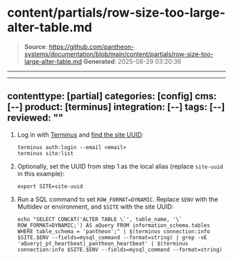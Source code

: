 # content/partials/row-size-too-large-alter-table.md

> **Source**: https://github.com/pantheon-systems/documentation/blob/main/content/partials/row-size-too-large-alter-table.md
> **Generated**: 2025-08-29 03:20:36

---

---
contenttype: [partial]
categories: [config]
cms: [--]
product: [terminus]
integration: [--]
tags: [--]
reviewed: ""
---

1. Log in with [Terminus](/terminus) and [find the site UUID](/terminus/commands/site-list):

   ```shell{promptUser: user}
   terminus auth:login --email <email>
   terminus site:list
   ```

1. Optionally, set the UUID from step 1 as the local alias (replace `site-uuid` in this example):

   ```shell{promptUser: user}
   export SITE=site-uuid
   ```

1. Run a SQL command to set `ROW_FORMAT=DYNAMIC`. Replace `$ENV` with the Multidev or environment, and `$SITE` with the site UUID:

   ```shell{promptUser: user}
   echo "SELECT CONCAT('ALTER TABLE \`', table_name, '\` ROW_FORMAT=DYNAMIC;') AS aQuery FROM information_schema.tables WHERE table_schema = 'pantheon';" | $(terminus connection:info $SITE.$ENV --fields=mysql_command --format=string) | grep -vE 'aQuery|_pt_heartbeat|_pantheon_heartbeat' | $(terminus connection:info $SITE.$ENV --fields=mysql_command --format=string)
   ```
